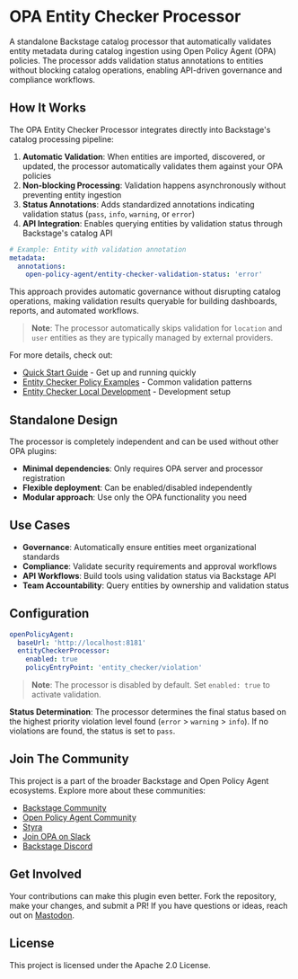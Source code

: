 # OPA Entity Checker Processor

A standalone Backstage catalog processor that automatically validates entity metadata during catalog ingestion using Open Policy Agent (OPA) policies. The processor adds validation status annotations to entities without blocking catalog operations, enabling API-driven governance and compliance workflows.

## How It Works

The OPA Entity Checker Processor integrates directly into Backstage's catalog processing pipeline:

1. **Automatic Validation**: When entities are imported, discovered, or updated, the processor automatically validates them against your OPA policies
2. **Non-blocking Processing**: Validation happens asynchronously without preventing entity ingestion
3. **Status Annotations**: Adds standardized annotations indicating validation status (`pass`, `info`, `warning`, or `error`)
4. **API Integration**: Enables querying entities by validation status through Backstage's catalog API

```yaml
# Example: Entity with validation annotation
metadata:
  annotations:
    open-policy-agent/entity-checker-validation-status: 'error'
```

This approach provides automatic governance without disrupting catalog operations, making validation results queryable for building dashboards, reports, and automated workflows.

> **Note**: The processor automatically skips validation for `location` and `user` entities as they are typically managed by external providers.

For more details, check out:

- [Quick Start Guide](./quick-start.md) - Get up and running quickly
- [Entity Checker Policy Examples](../opa-entity-checker/example-entity-checker-policy.md) - Common validation patterns
- [Entity Checker Local Development](../opa-entity-checker/local-development.md) - Development setup

## Standalone Design

The processor is completely independent and can be used without other OPA plugins:

- **Minimal dependencies**: Only requires OPA server and processor registration
- **Flexible deployment**: Can be enabled/disabled independently
- **Modular approach**: Use only the OPA functionality you need

## Use Cases

- **Governance**: Automatically ensure entities meet organizational standards
- **Compliance**: Validate security requirements and approval workflows
- **API Workflows**: Build tools using validation status via Backstage API
- **Team Accountability**: Query entities by ownership and validation status

## Configuration

```yaml
openPolicyAgent:
  baseUrl: 'http://localhost:8181'
  entityCheckerProcessor:
    enabled: true
    policyEntryPoint: 'entity_checker/violation'
```

> **Note**: The processor is disabled by default. Set `enabled: true` to activate validation.

**Status Determination**: The processor determines the final status based on the highest priority violation level found (`error` > `warning` > `info`). If no violations are found, the status is set to `pass`.

## Join The Community

This project is a part of the broader Backstage and Open Policy Agent ecosystems. Explore more about these communities:

- [Backstage Community](https://backstage.io)
- [Open Policy Agent Community](https://www.openpolicyagent.org)
- [Styra](https://www.styra.com)
- [Join OPA on Slack](https://slack.openpolicyagent.org/)
- [Backstage Discord](https://discord.com/invite/MUpMjP2)

## Get Involved

Your contributions can make this plugin even better. Fork the repository, make your changes, and submit a PR! If you have questions or ideas, reach out on [Mastodon](https://hachyderm.io/@parcifal).

## License

This project is licensed under the Apache 2.0 License.
